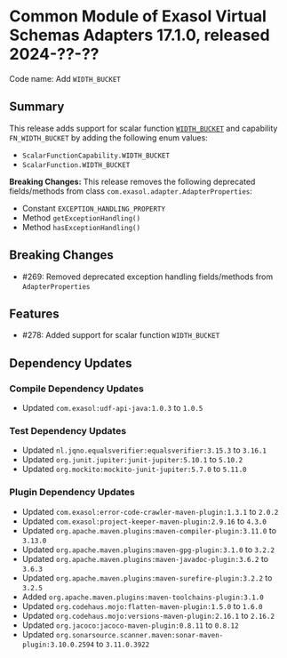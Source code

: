 # Common Module of Exasol Virtual Schemas Adapters 17.1.0, released 2024-??-??

Code name: Add `WIDTH_BUCKET`

## Summary

This release adds support for scalar function [`WIDTH_BUCKET`](https://docs.exasol.com/db/latest/sql_references/functions/alphabeticallistfunctions/width_bucket.htm) and capability `FN_WIDTH_BUCKET` by adding the following enum values:
* `ScalarFunctionCapability.WIDTH_BUCKET`
* `ScalarFunction.WIDTH_BUCKET`

**Breaking Changes:** This release removes the following deprecated fields/methods from class `com.exasol.adapter.AdapterProperties`:
* Constant `EXCEPTION_HANDLING_PROPERTY`
* Method `getExceptionHandling()`
* Method `hasExceptionHandling()`

## Breaking Changes

* #269: Removed deprecated exception handling fields/methods from `AdapterProperties`

## Features

* #278: Added support for scalar function `WIDTH_BUCKET`

## Dependency Updates

### Compile Dependency Updates

* Updated `com.exasol:udf-api-java:1.0.3` to `1.0.5`

### Test Dependency Updates

* Updated `nl.jqno.equalsverifier:equalsverifier:3.15.3` to `3.16.1`
* Updated `org.junit.jupiter:junit-jupiter:5.10.1` to `5.10.2`
* Updated `org.mockito:mockito-junit-jupiter:5.7.0` to `5.11.0`

### Plugin Dependency Updates

* Updated `com.exasol:error-code-crawler-maven-plugin:1.3.1` to `2.0.2`
* Updated `com.exasol:project-keeper-maven-plugin:2.9.16` to `4.3.0`
* Updated `org.apache.maven.plugins:maven-compiler-plugin:3.11.0` to `3.13.0`
* Updated `org.apache.maven.plugins:maven-gpg-plugin:3.1.0` to `3.2.2`
* Updated `org.apache.maven.plugins:maven-javadoc-plugin:3.6.2` to `3.6.3`
* Updated `org.apache.maven.plugins:maven-surefire-plugin:3.2.2` to `3.2.5`
* Added `org.apache.maven.plugins:maven-toolchains-plugin:3.1.0`
* Updated `org.codehaus.mojo:flatten-maven-plugin:1.5.0` to `1.6.0`
* Updated `org.codehaus.mojo:versions-maven-plugin:2.16.1` to `2.16.2`
* Updated `org.jacoco:jacoco-maven-plugin:0.8.11` to `0.8.12`
* Updated `org.sonarsource.scanner.maven:sonar-maven-plugin:3.10.0.2594` to `3.11.0.3922`
